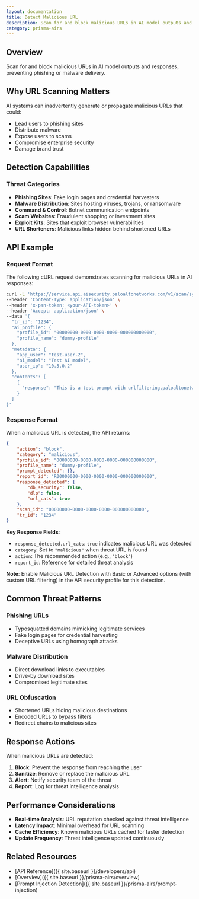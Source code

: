 ```yaml
---
layout: documentation
title: Detect Malicious URL
description: Scan for and block malicious URLs in AI model outputs and responses
category: prisma-airs
---
```


## Overview

Scan for and block malicious URLs in AI model outputs and responses, preventing phishing or malware delivery.

## Why URL Scanning Matters

AI systems can inadvertently generate or propagate malicious URLs that could:

- Lead users to phishing sites
- Distribute malware
- Expose users to scams
- Compromise enterprise security
- Damage brand trust

## Detection Capabilities

### Threat Categories

- **Phishing Sites**: Fake login pages and credential harvesters
- **Malware Distribution**: Sites hosting viruses, trojans, or ransomware
- **Command & Control**: Botnet communication endpoints
- **Scam Websites**: Fraudulent shopping or investment sites
- **Exploit Kits**: Sites that exploit browser vulnerabilities
- **URL Shorteners**: Malicious links hidden behind shortened URLs

## API Example

### Request Format

The following cURL request demonstrates scanning for malicious URLs in AI responses:

```bash
curl -L 'https://service.api.aisecurity.paloaltonetworks.com/v1/scan/sync/request' \
--header 'Content-Type: application/json' \
--header 'x-pan-token: <your-API-token>' \
--header 'Accept: application/json' \
--data '{
  "tr_id": "1234",
  "ai_profile": {
    "profile_id": "00000000-0000-0000-0000-000000000000",
    "profile_name": "dummy-profile"
  },
  "metadata": {
    "app_user": "test-user-2",
    "ai_model": "Test AI model",
    "user_ip": "10.5.0.2"
  },
  "contents": [
    {
      "response": "This is a test prompt with urlfiltering.paloaltonetworks.com/test-malware url"
    }
  ]
}'
```

### Response Format

When a malicious URL is detected, the API returns:

```json
{
    "action": "block",
    "category": "malicious",
    "profile_id": "00000000-0000-0000-0000-000000000000",
    "profile_name": "dummy-profile",
    "prompt_detected": {},
    "report_id": "R00000000-0000-0000-0000-000000000000",
    "response_detected": {
        "db_security": false,
        "dlp": false,
        "url_cats": true
    },
    "scan_id": "00000000-0000-0000-0000-000000000000",
    "tr_id": "1234"
}
```

**Key Response Fields**:

- `response_detected.url_cats`: `true` indicates malicious URL was detected
- `category`: Set to `"malicious"` when threat URL is found
- `action`: The recommended action (e.g., `"block"`)
- `report_id`: Reference for detailed threat analysis

**Note**: Enable Malicious URL Detection with Basic or Advanced options (with custom URL filtering) in the API security profile for this detection.

## Common Threat Patterns

### Phishing URLs

- Typosquatted domains mimicking legitimate services
- Fake login pages for credential harvesting
- Deceptive URLs using homograph attacks

### Malware Distribution

- Direct download links to executables
- Drive-by download sites
- Compromised legitimate sites

### URL Obfuscation

- Shortened URLs hiding malicious destinations
- Encoded URLs to bypass filters
- Redirect chains to malicious sites

## Response Actions

When malicious URLs are detected:

1. **Block**: Prevent the response from reaching the user
2. **Sanitize**: Remove or replace the malicious URL
3. **Alert**: Notify security team of the threat
4. **Report**: Log for threat intelligence analysis

## Performance Considerations

- **Real-time Analysis**: URL reputation checked against threat intelligence
- **Latency Impact**: Minimal overhead for URL scanning
- **Cache Efficiency**: Known malicious URLs cached for faster detection
- **Update Frequency**: Threat intelligence updated continuously

## Related Resources

- [API Reference]({{ site.baseurl }}/developers/api)
- [Overview]({{ site.baseurl }}/prisma-airs/overview)
- [Prompt Injection Detection]({{ site.baseurl }}/prisma-airs/prompt-injection)

